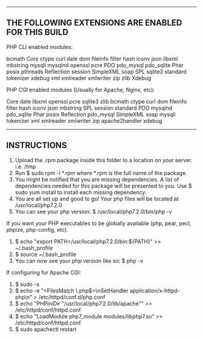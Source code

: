 ------------------------------------------------------------------------------------------------------------------------------
THE FOLLOWING EXTENSIONS ARE ENABLED FOR THIS BUILD
------------------------------------------------------------------------------------------------------------------------------

PHP CLI enabled modules:

bcmath Core ctype curl date dom fileinfo filter hash iconv json libxml mbstring mysqli mysqlnd openssl pcre PDO pdo_mysql pdo_sqlite Phar posix pthreads Reflection session SimpleXML soap SPL sqlite3 standard tokenizer xdebug xml xmlreader xmlwriter zip zlib Xdebug

PHP CGI enabled modules (Usually for Apache, Nginx, etc):

Core date libxml openssl pcre sqlite3 zlib bcmath ctype curl dom fileinfo filter hash iconv json mbstring SPL session standard PDO mysqlnd pdo_sqlite Phar posix Reflection pdo_mysql SimpleXML soap mysqli tokenizer xml xmlreader xmlwriter zip apache2handler xdebug

------------------------------------------------------------------------------------------------------------------------------
INSTRUCTIONS
------------------------------------------------------------------------------------------------------------------------------


1. Upload the .rpm package inside this folder to a location on your server. i.e. /tmp
2. Run $ sudo rpm -i *.rpm where *.rpm is the full name of the package.
3. You might be notified that you are missing dependencies. A list of dependencies needed for this package will be 
presented to you. Use $ sudo yum install to install each missing dependency. 
4. You are all set up and good to go! Your php files will be located at /usr/local/php7.2.0
5. You can see your php version: $ /usr/local/php7.2.0/bin/php -v


If you want your PHP executables to be globally available (php, pear, pecl, phpize, php-config, etc). 
1. $ echo "export PATH=/usr/local/php7.2.0/bin:${PATH}" >> ~/.bash_profile
2. $ source ~/.bash_profile
3. You can now see your php version like so: $ php -v

If configuring for Apache CGI:
1. $ sudo -s
2. $ echo -e "<FilesMatch \\.php$>\nSetHandler application/x-httpd-php\n</FilesMatch>" > /etc/httpd/conf.d/php.conf
3. $ echo "PHPIniDir \"/usr/local/php7.2.0/lib/apache\"" >> /etc/httpd/conf/httpd.conf
4. $ echo "LoadModule php7_module modules/libphp7.so" >> /etc/httpd/conf/httpd.conf
5. $ sudo apachectl restart
